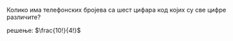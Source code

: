 Колико има телефонских бројева са шест цифара код којих су све цифре различите?


решење: $\frac{10!}{4!}$
